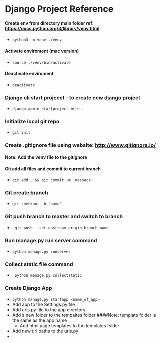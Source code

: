 # Django Project Reference

#### Create env from directory main folder ref: https://docs.python.org/3/library/venv.html <br>
* <code>python3 -m venv ./venv</code>

#### Activate enviroment (mac version)
* <code>source ./venv/bin/activate</code>

#### Deactivate enviroment
* <code>deactivate</code>

### Django cli start projecct - to create new django project
* <code>django-admin startproject btre . </code>

### Initialize local git repo
* <code>git init </code> 

### Create .gitignore file using website: http://www.gitignore.io/
#### Note: Add the venv file to the gitignore

#### Git add all files and commit to current branch
* <code>git add . && git commit -m 'message'</code>

### Git create branch
* <code>git checkout -b 'name' </code>

### Git push branch to master and switch to branch
* <code> git push --set-upstream origin branch_name </code>

### Run manage.py run server command
* <code>python manage.py runserver </code>

### Collect static file command 
* <code> python manage.py collectstatic</code>

### Create Django App
* <code>python manage.py startapp <name_of_app> </code>
* Add app to the Settings.py file
* Add urls.py file to the app directory
* Add a new folder to the tempaltes folder ####Note: template folder is the same as the app name
    * Add html page templates to the templates folder
* Add new url paths to the urls.py
* <code></code>